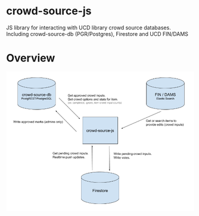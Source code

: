 # crowd-source-js
JS library for interacting with UCD library crowd source databases.  Including crowd-source-db (PGR/Postgres), Firestore and UCD FIN/DAMS

# Overview

![crowd-source-js overview](./docs/crowd-source-js-overview.png)